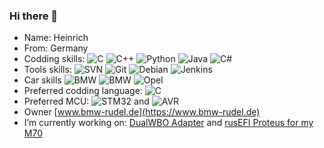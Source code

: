 ### Hi there 👋

- Name: Heinrich
- From: Germany
- Codding skills: ![C](https://img.shields.io/badge/Code-C-informational?style=plastic&logo=c%2B%2B&logoColor=white&color=4AB197)
![C++](https://img.shields.io/badge/Code-C++-informational?style=plastic&logo=c%2B%2B&logoColor=white&color=4AB197)
![Python](https://img.shields.io/badge/Code-Python-informational?style=plastic&logo=python&logoColor=white&color=4AB197)
![Java](https://img.shields.io/badge/Code-Java-informational?style=plastic&logo=java&logoColor=white&color=4AB197)
![C#](https://img.shields.io/badge/Code-C%23-informational?style=plastic&logo=.net&logoColor=white&color=4AB197)
- Tools skills:
![SVN](https://img.shields.io/badge/Tools-SVN-informational?style=plastic&logo=svn&logoColor=white&color=4AB197)
![Git](https://img.shields.io/badge/Tools-GIT-informational?style=plastic&logo=git&logoColor=white&color=4AB197)
![Debian](https://img.shields.io/badge/Linux-Debian-informational?style=plastic&logo=debian&logoColor=white&color=4AB197)
![Jenkins](https://img.shields.io/badge/Tools-Jenkins-informational?style=plastic&logo=jenkins&logoColor=white&color=4AB197)
- Car skills
![BMW](https://img.shields.io/badge/Cars-BMW_E31-informational?style=plastic&logo=bmw&logoColor=white&color=4AB197)
![BMW](https://img.shields.io/badge/Cars-BMW_E65-informational?style=plastic&logo=bmw&logoColor=white&color=4AB197)
![Opel](https://img.shields.io/badge/Cars-Opel_Zafira_B-informational?style=plastic&logo=opel&logoColor=white&color=4AB197)
- Preferred codding language: ![C](https://img.shields.io/badge/Code-C-informational?style=plastic&logo=c%2B%2B&logoColor=white&color=4AB197)
- Preferred MCU: ![STM32](https://img.shields.io/badge/MCU-STM32-informational?style=plastic&logo=st&logoColor=white&color=4AB197) and
![AVR](https://img.shields.io/badge/MCU-AVR_AtMega-informational?style=plastic&logo=st&logoColor=white&color=4AB197)
- Owner [www.bmw-rudel.de](https://www.bmw-rudel.de)
- I’m currently working on: [DualWBO Adapter](https://github.com/HeinrichG-V12/Dual_WBO) and [rusEFI Proteus for my M70](https://github.com/HeinrichG-V12/M70_rusEFI)

<!--
**HeinrichG-V12/HeinrichG-V12** is a ✨ _special_ ✨ repository because its `README.md` (this file) appears on your GitHub profile.

Here are some ideas to get you started:

- 🔭 I’m currently working on ...
- 🌱 I’m currently learning ...
- 👯 I’m looking to collaborate on ...
- 🤔 I’m looking for help with ...
- 💬 Ask me about ...
- 📫 How to reach me: ...
- 😄 Pronouns: ...
- ⚡ Fun fact: ...
-->

